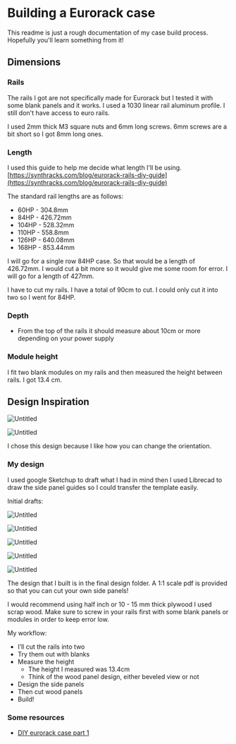 # Building a Eurorack case
This readme is just a rough documentation of my case build process. Hopefully you'll learn something from it!

## Dimensions

### Rails

The rails I got are not specifically made for Eurorack but I tested it with some blank panels and it works. I used a 1030 linear rail aluminum profile. I still don't have access to euro rails.

I used 2mm thick M3 square nuts and 6mm long screws. 6mm screws are a bit short so I got 8mm long ones.

### Length

I used this guide to help me decide what length I'll be using.
[https://synthracks.com/blog/eurorack-rails-diy-guide](https://synthracks.com/blog/eurorack-rails-diy-guide) 

The standard rail lengths are as follows:
- 60HP - 304.8mm
- 84HP - 426.72mm
- 104HP - 528.32mm
- 110HP - 558.8mm
- 126HP - 640.08mm
- 168HP - 853.44mm

I will go for a single row 84HP case. So that would be a length of 426.72mm. I would cut a bit more so it would give me some room for error. I will go for a length of 427mm.

I have to cut my rails. I have a total of 90cm to cut. I could only cut it into two so I went for 84HP. 

### Depth

- From the top of the rails it should measure about 10cm or more depending on your power supply

### Module height

I fit two blank modules on my rails and then measured the height between rails. I got 13.4 cm.

## Design Inspiration

![Untitled](images/Untitled.png)

![Untitled](images/Untitled%201.png)

I chose this design because I like how you can change the orientation.

### My design

I used google Sketchup to draft what I had in mind then I used Librecad to draw the side panel guides so I could transfer the template easily.

Initial drafts:

![Untitled](images/Untitled%202.png)

![Untitled](images/Untitled%203.png)

![Untitled](images/Untitled%204.png)

![Untitled](images/Untitled%205.png)

![Untitled](images/Untitled%206.png)

The design that I built is in the final design folder. A 1:1 scale pdf is provided so that you can cut your own side panels!

I would recommend using half inch or 10 - 15 mm thick plywood I used scrap wood. Make sure to screw in your rails first with some blank panels or modules in order to keep error low.

My workflow:

- I’ll cut the rails into two
- Try them out with blanks
- Measure the height
    - The height I measured was 13.4cm
    - Think of the wood panel design, either beveled view or not
- Design the side panels
- Then cut wood panels
- Build!

### Some resources

- [DIY eurorack case part 1](https://www.youtube.com/watch?v=6mVbi8B3usY)
